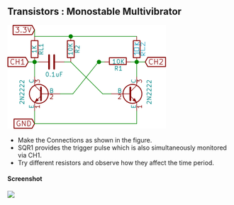 Transistors : Monostable Multivibrator
---

![](images/schematics/monostable-multivibrator.svg)

* Make the Connections as shown in the figure.
* SQR1 provides the trigger pulse which is also simultaneously monitored via CH1.
* Try different resistors and observe how they affect the time period.

#### Screenshot

![](images/screenshots/monostable_transistor.png)


